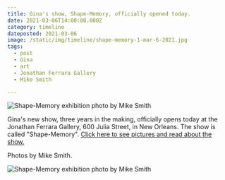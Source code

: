 ```yaml
---
title: Gina's show, Shape-Memory, officially opened today.
date: 2021-03-06T14:00:00.000Z
category: timeline
dateposted: 2021-03-06
image: /static/img/timeline/shape-memory-1-mar-6-2021.jpg
tags:
  - post
  - Gina
  - art
  - Jonathan Ferrara Gallery
  - Mike Smith

---
```


![Shape-Memory exhibition photo by Mike Smith](/static/img/gina/shape-memory-1-mar-6-2021.jpg "Shape-Memory exhibition photo by Mike Smith")

Gina's new show, three years in the making, officially opens today at the Jonathan Ferrara Gallery, 600 Julia Street, in New Orleans. The show is called "Shape-Memory". [Click here to see pictures and read about the show.](http://origin.www.jonathanferraragallery.com/exhibitions/gina-phillips8/installation-view?view=slider)

Photos by Mike Smith.

![Shape-Memory exhibition photo by Mike Smith](/static/img/gina/shape-memory-2-mar-6-2021.jpg "Shape-Memory exhibition photo by Mike Smith")